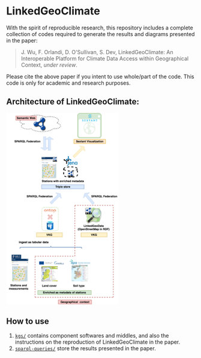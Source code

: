 # LinkedGeoClimate

With the spirit of reproducible research, this repository includes a complete collection of codes required to generate the results and diagrams presented in the paper:
    
> J. Wu, F. Orlandi, D. O'Sullivan, S. Dev, LinkedGeoClimate: An Interoperable Platform for Climate Data Access within Geographical Context, *under review*.
    
Please cite the above paper if you intent to use whole/part of the code. This code is only for academic and research purposes.

## Architecture of LinkedGeoClimate:

<img src="imgs/arch.png" alt="drawing" width="300"/>

## How to use
1. [`kgs/`](kgs/) contains component softwares and middles, and also the instructions on the reproduction of LinkedGeoClimate in the paper.
2. [`sparql-queries/`](sparql-queries/) store the results presented in the paper.
